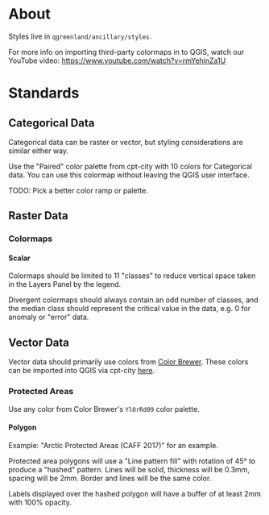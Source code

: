 # About

Styles live in `qgreenland/ancillary/styles`.

For more info on importing third-party colormaps in to QGIS, watch our YouTube
video: https://www.youtube.com/watch?v=rmYehinZa1U


# Standards

## Categorical Data

Categorical data can be raster or vector, but styling considerations are
similar either way.

Use the "Paired" color palette from cpt-city with 10 colors for Categorical
data. You can use this colormap without leaving the QGIS user interface.

TODO: Pick a better color ramp or palette.


## Raster Data

### Colormaps

#### Scalar

Colormaps should be limited to 11 "classes" to reduce vertical space taken in
the Layers Panel by the legend.

Divergent colormaps should always contain an odd number of classes, and the
median class should represent the critical value in the data, e.g. 0 for
anomaly or "error" data.


## Vector Data

Vector data should primarily use colors from [Color
Brewer](http://colorbrewer2.org). These colors can be imported into QGIS via
cpt-city
[here](http://soliton.vm.bytemark.co.uk/pub/cpt-city/cb/seq/index.html).


### Protected Areas

Use any color from Color Brewer's `YlOrRd09` color palette.


#### Polygon

Example: "Arctic Protected Areas (CAFF 2017)" for an example.

Protected area polygons will use a "Line pattern fill" with rotation of 45° to
produce a "hashed" pattern. Lines will be solid, thickness will be 0.3mm,
spacing will be 2mm. Border and lines will be the same color.

Labels displayed over the hashed polygon will have a buffer of at least 2mm
with 100% opacity.

